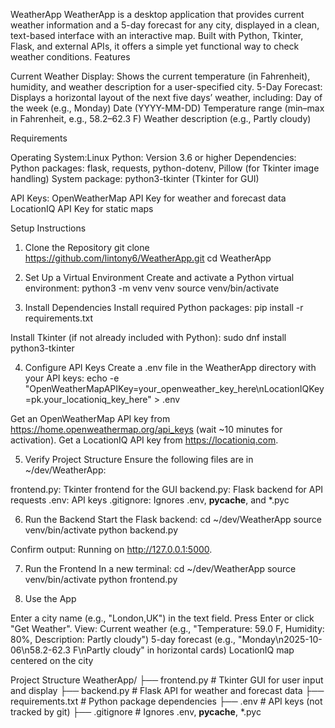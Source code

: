 WeatherApp
WeatherApp is a desktop application that provides current weather information and a 5-day forecast for any city, displayed in a clean, text-based interface with an interactive map. Built with Python, Tkinter, Flask, and external APIs, it offers a simple yet functional way to check weather conditions.
Features

Current Weather Display: Shows the current temperature (in Fahrenheit), humidity, and weather description for a user-specified city.
5-Day Forecast: Displays a horizontal layout of the next five days’ weather, including:
Day of the week (e.g., Monday)
Date (YYYY-MM-DD)
Temperature range (min–max in Fahrenheit, e.g., 58.2–62.3 F)
Weather description (e.g., Partly cloudy)

Requirements

Operating System:Linux 
Python: Version 3.6 or higher
Dependencies:
Python packages: flask, requests, python-dotenv, Pillow (for Tkinter image handling)
System package: python3-tkinter (Tkinter for GUI)


API Keys:
OpenWeatherMap API Key for weather and forecast data
LocationIQ API Key for static maps


Setup Instructions
1. Clone the Repository
git clone https://github.com/lintony6/WeatherApp.git
cd WeatherApp

2. Set Up a Virtual Environment
Create and activate a Python virtual environment:
python3 -m venv venv
source venv/bin/activate

3. Install Dependencies
Install required Python packages:
pip install -r requirements.txt

Install Tkinter (if not already included with Python):
sudo dnf install python3-tkinter

4. Configure API Keys
Create a .env file in the WeatherApp directory with your API keys:
echo -e "OpenWeatherMapAPIKey=your_openweather_key_here\nLocationIQKey=pk.your_locationiq_key_here" > .env


Get an OpenWeatherMap API key from https://home.openweathermap.org/api_keys (wait ~10 minutes for activation).
Get a LocationIQ API key from https://locationiq.com.

5. Verify Project Structure
Ensure the following files are in ~/dev/WeatherApp:

frontend.py: Tkinter frontend for the GUI
backend.py: Flask backend for API requests
.env: API keys
.gitignore: Ignores .env, __pycache__, and *.pyc

6. Run the Backend
Start the Flask backend:
cd ~/dev/WeatherApp
source venv/bin/activate
python backend.py


Confirm output: Running on http://127.0.0.1:5000.

7. Run the Frontend
In a new terminal:
cd ~/dev/WeatherApp
source venv/bin/activate
python frontend.py

8. Use the App

Enter a city name (e.g., "London,UK") in the text field.
Press Enter or click "Get Weather".
View:
Current weather (e.g., "Temperature: 59.0 F, Humidity: 80%, Description: Partly cloudy")
5-day forecast (e.g., "Monday\n2025-10-06\n58.2-62.3 F\nPartly cloudy" in horizontal cards)
LocationIQ map centered on the city


Project Structure
WeatherApp/
├── frontend.py       # Tkinter GUI for user input and display
├── backend.py        # Flask API for weather and forecast data
├── requirements.txt  # Python package dependencies
├── .env             # API keys (not tracked by git)
├── .gitignore       # Ignores .env, __pycache__, *.pyc